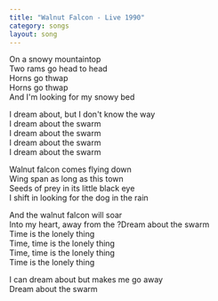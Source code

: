 ```yaml
---
title: "Walnut Falcon - Live 1990"
category: songs
layout: song
---
```


On a snowy mountaintop  
Two rams go head to head  
Horns go thwap  
Horns go thwap  
And I'm looking for my snowy bed

I dream about, but I don't know the way  
I dream about the swarm  
I dream about the swarm  
I dream about the swarm  
I dream about the swarm

Walnut falcon comes flying down  
Wing span as long as this town  
Seeds of prey in its little black eye  
I shift in looking for the dog in the rain

And the walnut falcon will soar  
Into my heart, away from the ?Dream about the swarm  
Time is the lonely thing  
Time, time is the lonely thing  
Time, time is the lonely thing  
Time is the lonely thing

I can dream about but makes me go away  
Dream about the swarm

